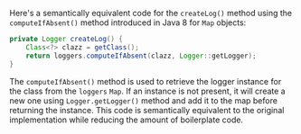 Here's a semantically equivalent code for the `createLog()` method using the `computeIfAbsent()` method introduced in Java 8 for `Map` objects:

```java
private Logger createLog() {
    Class<?> clazz = getClass();
    return loggers.computeIfAbsent(clazz, Logger::getLogger);
}
```
The `computeIfAbsent()` method is used to retrieve the logger instance for the class from the `loggers` `Map`. If an instance is not present, it will create a new one using `Logger.getLogger()` method and add it to the map before returning the instance. This code is semantically equivalent to the original implementation while reducing the amount of boilerplate code.